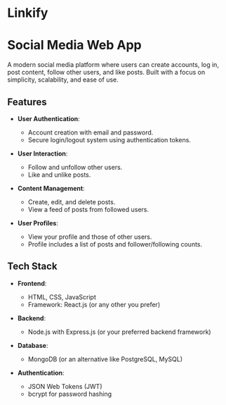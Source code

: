 # Linkify

# Social Media Web App

A modern social media platform where users can create accounts, log in, post content, follow other users, and like posts. Built with a focus on simplicity, scalability, and ease of use.

## Features

- **User Authentication**: 
  - Account creation with email and password.
  - Secure login/logout system using authentication tokens.
  
- **User Interaction**:
  - Follow and unfollow other users.
  - Like and unlike posts.

- **Content Management**:
  - Create, edit, and delete posts.
  - View a feed of posts from followed users.

- **User Profiles**:
  - View your profile and those of other users.
  - Profile includes a list of posts and follower/following counts.

## Tech Stack

- **Frontend**:
  - HTML, CSS, JavaScript
  - Framework: React.js (or any other you prefer)

- **Backend**:
  - Node.js with Express.js (or your preferred backend framework)

- **Database**:
  - MongoDB (or an alternative like PostgreSQL, MySQL)

- **Authentication**:
  - JSON Web Tokens (JWT)
  - bcrypt for password hashing
